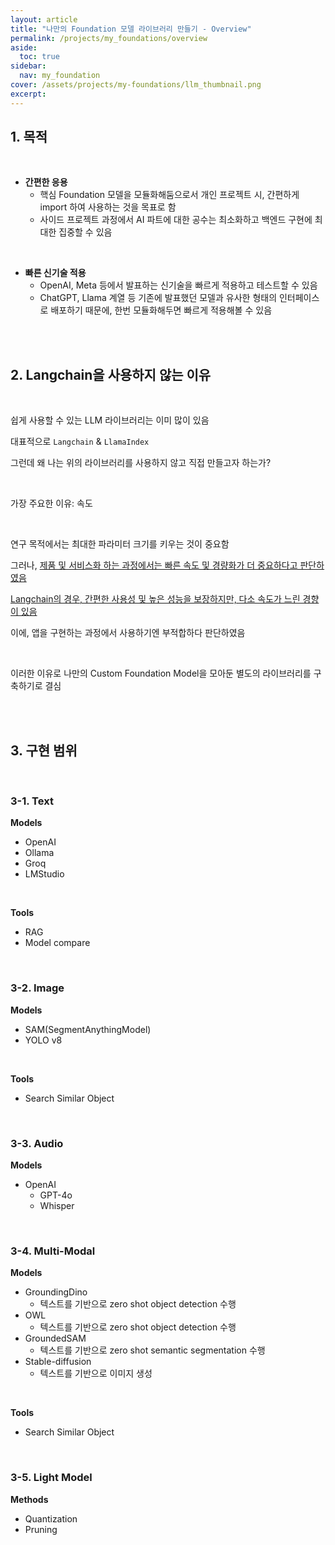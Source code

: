 ```yaml
---
layout: article
title: "나만의 Foundation 모델 라이브러리 만들기 - Overview"
permalink: /projects/my_foundations/overview
aside:
  toc: true
sidebar:
  nav: my_foundation
cover: /assets/projects/my-foundations/llm_thumbnail.png
excerpt: 
---
```



## 1. 목적

<br>

- **간편한 응용** 
	- 핵심 Foundation 모델을 모듈화해둠으로서 개인 프로젝트 시, 간편하게 import 하여 사용하는 것을 목표로 함 
	- 사이드 프로젝트 과정에서 AI 파트에 대한 공수는 최소화하고 백엔드 구현에 최대한 집중할 수 있음 

<br>

- **빠른 신기술 적용** 
	- OpenAI, Meta 등에서 발표하는 신기술을 빠르게 적용하고 테스트할 수 있음
	- ChatGPT, Llama 계열 등 기존에 발표했던 모델과 유사한 형태의 인터페이스로 배포하기 때문에, 한번 모듈화해두면 빠르게 적용해볼 수 있음 

<br>

<br>

## 2. Langchain을 사용하지 않는 이유 

<br>

쉽게 사용할 수 있는 LLM 라이브러리는 이미 많이 있음

대표적으로 `Langchain` & `LlamaIndex`

그런데 왜 나는 위의 라이브러리를 사용하지 않고 직접 만들고자 하는가? 

<br>

가장 주요한 이유: 속도 

<br>

연구 목적에서는 최대한 파라미터 크기를 키우는 것이 중요함 

그러나, <u>제품 및 서비스화 하는 과정에서는 빠른 속도 및 경량화가 더 중요하다고 판단하였음</u>

<u>Langchain의 경우, 간편한 사용성 및 높은 성능을 보장하지만, 다소 속도가 느린 경향이 있음</u>

이에, 앱을 구현하는 과정에서 사용하기엔 부적합하다 판단하였음 

<br>

이러한 이유로 나만의 Custom Foundation Model을 모아둔 별도의 라이브러리를 구축하기로 결심

<br>

<br>

## 3. 구현 범위 

<br>

### 3-1. Text 

**Models** 
- OpenAI 
- Ollama
- Groq 
- LMStudio 

<br>

**Tools** 
- RAG 
- Model compare 

<br>

### 3-2. Image 

**Models**
- SAM(SegmentAnythingModel)
- YOLO v8 

<br>

**Tools**
- Search Similar Object

<br>

### 3-3. Audio

**Models**
- OpenAI
	- GPT-4o 
	- Whisper

<br>

### 3-4. Multi-Modal

**Models**
- GroundingDino
	- 텍스트를 기반으로 zero shot object detection 수행 
- OWL
	- 텍스트를 기반으로 zero shot object detection 수행 
- GroundedSAM 
	- 텍스트를 기반으로 zero shot semantic segmentation 수행
- Stable-diffusion 
	- 텍스트를 기반으로 이미지 생성  

<br>

**Tools**
- Search Similar Object

<br>

### 3-5. Light Model 

**Methods**
- Quantization
- Pruning

<br>

<br>